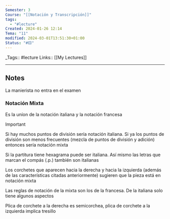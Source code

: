```yaml
---
Semester: 3
Course: "[[Notación y Transcripción]]"
tags:
  - "#lecture"
Created: 2024-01-26 12:14
Tema: "11"
modified: 2024-03-01T13:51:30+01:00
Status: "#🟨"
---
```


\_Tags::  #lecture 
Links:: [[My Lectures]]
___

## Notes

La manierista no entra en el examen

### Notación Mixta

Es la uníon de la notación italiana y la notación francesa

> [!important]
> Si hay muchos puntos de división sería notación italiana. Si ya los puntos de división son menos frecuentes (mezcla de puntos de división y adición) entonces sería notación mixta
> 

Si la partitura tiene hexagrama puede ser italiana. Así mismo las letras que marcan el compás (.p.) también son italianas

Los corchetes que aparecen hacia la derecha y hacia la izquierda (además de las características citadas anteriormente) sugieren que la pieza está en notación mixta

Las reglas de notación de la mixta son los de la francesa. De la italiana solo tiene algunos aspectos

Plica de corchete a la derecha es semicorchea, plica de corchete a la izquierda implica tresillo













